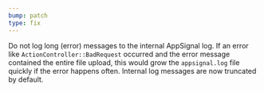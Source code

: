 ```yaml
---
bump: patch
type: fix
---
```


Do not log long (error) messages to the internal AppSignal log. If an error like `ActionController::BadRequest` occurred and the error message contained the entire file upload, this would grow the `appsignal.log` file quickly if the error happens often. Internal log messages are now truncated by default.
